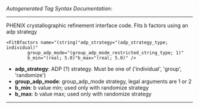 _Autogenerated Tag Syntax Documentation:_

---
PHENIX crystallographic refinement interface code.  Fits b factors using an adp strategy

```
<FitBfactors name="(string)"adp_strategy="(adp_strategy_type; individual)"
        group_adp_mode="(group_adp_mode_restricted_string_type; 1)"
        b_min="(real; 5.0)"b_max="(real; 5.0)" />
```

-   **adp_strategy**: ADP (?) strategy.  Must be one of ('individual', 'group', 'randomize')
-   **group_adp_mode**: group_adp_mode strategy, legal arguments are 1 or 2
-   **b_min**: b value min; used only with randomize strategy
-   **b_max**: b value max; used only with randomize strategy

---
